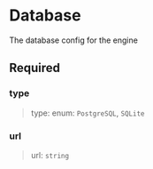 # Database

The database config for the engine

## Required

### type

>type: enum: `PostgreSQL`, `SQLite`

### url

>url: `string`

